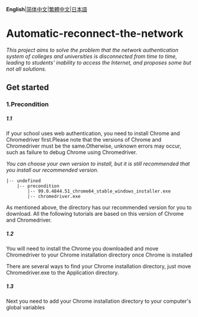 **English**|[简体中文](README_zh-CN.md)|[繁體中文](README_tw.md)|[日本語](README_ja.md)

# Automatic-reconnect-the-network
_This project aims to solve the problem that the network authentication system of colleges and universities is disconnected from time to time,
leading to students' inability to access the Internet, and proposes some but not all solutions._  

## Get started

### 1.Precondition

##### 1.1
If your school uses web authentication, you need to install Chrome and Chromedriver first.Please note that the versions of Chrome and Chromedriver must be the same.Otherwise, unknown errors may occur, such as failure to debug Chrome using Chromedriver.

_You can choose your own version to install, but it is still recommended that you install our recommended version._

```
|-- undefined
    |-- precondition
        |-- 99.0.4844.51_chrome64_stable_windows_installer.exe
        |-- chromedriver.exe

```
As mentioned above, the directory has our recommended version for you to download. 
All the following tutorials are based on this version of Chrome and Chromedriver.

##### 1.2
You will need to install the Chrome you downloaded and move Chromedriver to your Chrome installation directory once Chrome is installed

There are several ways to find your Chrome installation directory, just move Chromedriver.exe to the Application directory.

##### 1.3
Next you need to add your Chrome installation directory to your computer's global variables

###




